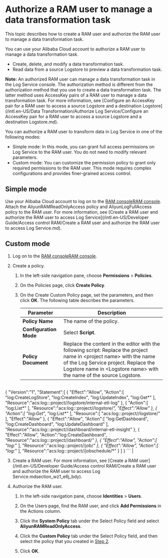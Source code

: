 # Authorize a RAM user to manage a data transformation task

This topic describes how to create a RAM user and authorize the RAM user to manage a data transformation task.

You can use your Alibaba Cloud account to authorize a RAM user to manage a data transformation task.

-   Create, delete, and modify a data transformation task.
-   Read data from a source Logstore to preview a data transformation task.

**Note:** An authorized RAM user can manage a data transformation task in the Log Service console. The authorization method is different from the authorization method that you use to create a data transformation task. The latter method uses AccessKey pairs of a RAM user to manage a data transformation task. For more information, see [Configure an AccessKey pair for a RAM user to access a source Logstore and a destination Logstore](/intl.en-US/Data Transformation/Authorize Log Service/Configure an AccessKey pair for a RAM user to access a source Logstore and a destination
         Logstore.md).

You can authorize a RAM user to transform data in Log Service in one of the following modes:

-   Simple mode: In this mode, you can grant full access permissions on Log Service to the RAM user. You do not need to modify relevant parameters.
-   Custom mode: You can customize the permission policy to grant only required permissions to the RAM user. This mode requires complex configurations and provides finer-grained access control.

## Simple mode

Use your Alibaba Cloud account to log on to the [RAM console](https://ram.console.aliyun.com/)[RAM console](https://partners-intl.console.aliyun.com/#/ram). Attach the AliyunRAMReadOnlyAccess policy and AliyunLogFullAccess policy to the RAM user. For more information, see [Create a RAM user and authorize the RAM user to access Log Service](/intl.en-US/Developer Guide/Access control RAM/Create a RAM user and authorize the RAM user to access Log Service.md).

## Custom mode

1.  Log on to the [RAM console](https://ram.console.aliyun.com/)[RAM console](https://partners-intl.console.aliyun.com/#/ram).

2.  Create a policy.

    1.  In the left-side navigation pane, choose **Permissions** \> **Policies**.

    2.  On the Policies page, click **Create Policy**.

    3.  On the Create Custom Policy page, set the parameters, and then click **OK**. The following table describes the parameters.

        |Parameter|Description|
        |---------|-----------|
        |**Policy Name**|The name of the policy.|
        |**Configuration Mode**|Select **Script**.|
        |**Policy Document**|Replace the content in the editor with the following script: Replace the project name in <project name\> with the name of the Log Service project. Replace the Logstore name in <Logstore name\> with the name of the source Logstore.

        ```
{
    "Version":"1",
    "Statement":[
        {
            "Effect":"Allow",
            "Action":[
                "log:CreateLogStore",
                "log:CreateIndex",
                "log:UpdateIndex",
                "log:Get*"
            ],
            "Resource":"acs:log:*:*:project/<project name>/logstore/internal-etl-log"
        },
        {
            "Action":[
                "log:List*"
            ],
            "Resource":"acs:log:*:*:project/<project name>/logstore/*",
            "Effect":"Allow"
        },
        {
            "Action":[
                "log:Get*",
                "log:List*"
            ],
            "Resource":[
                "acs:log:*:*:project/<project name>/logstore/<Logstore name>"
            ],
            "Effect":"Allow"
        },
        {
            "Effect":"Allow",
            "Action":[
                "log:GetDashboard",
                "log:CreateDashboard",
                "log:UpdateDashboard"
            ],
            "Resource":"acs:log:*:*:project/<project name>/dashboard/internal-etl-insight"
        },
        {
            "Effect":"Allow",
            "Action":"log:CreateDashboard",
            "Resource":"acs:log:*:*:project/<project name>/dashboard/*"
        },
        {
            "Effect":"Allow",
            "Action":[
                "log:*"
            ],
            "Resource":"acs:log:*:*:project/<project name>/job/*"
        },
        {
            "Effect":"Allow",
            "Action":[
                "log:*"
            ],
            "Resource":"acs:log:*:*:project/<project name>/jobschedule/*"
        }
    ]
}
        ``` |

3.  Create a RAM user. For more information, see [Create a RAM user](/intl.en-US/Developer Guide/Access control RAM/Create a RAM user and authorize the RAM user to access Log Service.mdsection_wz1_e6j_bdy).

4.  Authorize the RAM user.

    1.  In the left-side navigation pane, choose **Identities** \> **Users**.

    2.  On the Users page, find the RAM user, and click **Add Permissions** in the Actions column.

    3.  Click the **System Policy** tab under the Select Policy field and select **AliyunRAMReadOnlyAccess**.

    4.  Click the **Custom Policy** tab under the Select Policy field, and then select the policy that you created in [Step 2](#step_ztk_st8_z2e).

    5.  Click **OK**.


